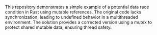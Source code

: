This repository demonstrates a simple example of a potential data race condition in Rust using mutable references. The original code lacks synchronization, leading to undefined behavior in a multithreaded environment. The solution provides a corrected version using a mutex to protect shared mutable data, ensuring thread safety.